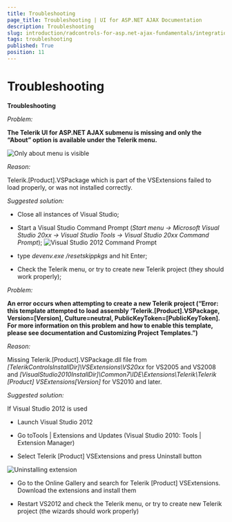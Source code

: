 ```yaml
---
title: Troubleshooting
page_title: Troubleshooting | UI for ASP.NET AJAX Documentation
description: Troubleshooting
slug: introduction/radcontrols-for-asp.net-ajax-fundamentals/integration-with-visual-studio/visual-studio-extensions/troubleshooting
tags: troubleshooting
published: True
position: 11
---
```


# Troubleshooting



**Troubleshooting**


*Problem:*

**The Telerik UI for ASP.NET AJAX submenu is missing and only the “About” option is available under the Telerik menu.**

![Only about menu is visible](images/introduction-vsx_troubleshooting_only_about.png)

*Reason:*

Telerik.[Product].VSPackage which is part of the VSExtensions failed to load properly, or was not installed correctly.

*Suggested solution:*

* Close all instances of Visual Studio;

* Start a Visual Studio Command Prompt (*Start menu -> Microsoft Visual Studio 20xx -> Visual Studio Tools -> Visual Studio 20xx Command Prompt*);
![Visual Studio 2012 Command Prompt](images/introduction-vsx_troubleshooting_vsprompt.png)

* type *devenv.exe /resetskippkgs* and hit Enter;

* Check the Telerik menu, or try to create new Telerik project (they should work properly);



*Problem:*

**An error occurs when attempting to create a new Telerik project (“Error: this template attempted to load assembly ‘Telerik.[Product].VSPackage, Version=[Version], Culture=neutral, PublicKeyToken=[PublicKeyToken]. For more information on this problem and how to enable this template, please see documentation and Customizing Project Templates.”)**

*Reason:*

Missing Telerik.[Product].VSPackage.dll file from *[TelerikControlsInstallDir]\VSExtensions\VS20xx* for VS2005 and VS2008 and *[VisualStudio2010InstallDir]\Common7\IDE\Extensions\Telerik\Telerik [Product] VSExtensions\[Version]* for VS2010 and later.

*Suggested solution:*

If Visual Studio 2012 is used

* Launch Visual Studio 2012

* Go toTools | Extensions and Updates (Visual Studio 2010: Tools | Extension Manager)

* Select Telerik [Product] VSExtensions and press Uninstall button

![Uninstalling extension](images/introduction-vsx_troubleshooting_uninstall_extension.png)

* Go to the Online Gallery and search for Telerik [Product] VSExtensions. Download the extensions and install them

* Restart VS2012 and check the Telerik menu, or try to create new Telerik project (the wizards should work properly)
